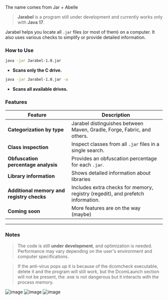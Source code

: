 The name comes from Jar + Abelle

> **Jarabel** is a program still under development and currently works only with **Java 17**.

Jarabel helps you locate all `.jar` files (or most of them) on a computer. It also uses various checks to simplify or provide detailed information.

### How to Use

```bash
java -jar Jarabel-1.0.jar
```
- **Scans only the C drive.**

```bash
java -jar Jarabel-1.0.jar -a
```
- **Scans all available drives.**

### Features

| **Feature**                                        | **Description**                                                                                          |
|----------------------------------------------------|----------------------------------------------------------------------------------------------------------|
| **Categorization by type**                         | Jarabel distinguishes between Maven, Gradle, Forge, Fabric, and others.                                 |                                         |
| **Class inspection**                               | Inspect classes from all `.jar` files in a single search.               |
| **Obfuscation percentage analysis**                | Provides an obfuscation percentage for each `.jar`.                                                     |
| **Library information**                            | Shows detailed information about libraries                                   |
| **Additional memory and registry checks**          | Includes extra checks for memory, registry (regedit), and prefetch information.                         |
| **Coming soon**                                    | More features are on the way (maybe)                                                                           |

---

### Notes

> The code is still **under development**, and optimization is needed. Performance may vary depending on the user's environment and computer specifications.

> If the anti-virus pops up it is because of the dcomcheck executable, delete it and the program will still work, but the DcomLaunch section will not be present, the .exe is not dangerous but it interacts with the process memory.

![image](https://github.com/user-attachments/assets/323862db-a222-429b-8cb9-5139b58a5380)
![image](https://github.com/user-attachments/assets/f8ba870b-ee23-4221-84df-2a3ecbe5587d)
![image](https://github.com/user-attachments/assets/9235d72f-3bae-4d39-93e2-b48bc05e1076)
